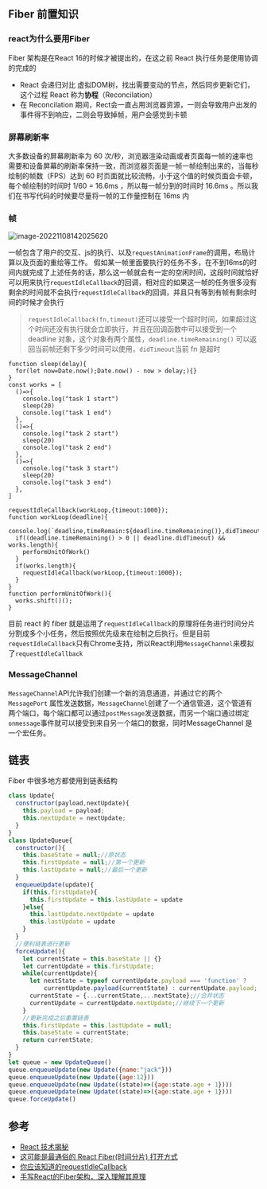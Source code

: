 ## Fiber 前置知识

### react为什么要用Fiber

Fiber 架构是在React 16的时候才被提出的，在这之前 React 执行任务是使用协调的完成的

+ React 会递归对比 虚拟DOM树，找出需要变动的节点，然后同步更新它们，这个过程 React 称为**协程**（Reconcilation）
+ 在 Reconcilation 期间，Rect会一直占用浏览器资源，一则会导致用户出发的事件得不到响应，二则会导致掉帧，用户会感觉到卡顿



### 屏幕刷新率

大多数设备的屏幕刷新率为 60 次/秒，浏览器渲染动画或者页面每一帧的速率也需要和设备屏幕的刷新率保持一致，而浏览器页面是一帧一帧绘制出来的，当每秒绘制的帧数（FPS）达到 60 时页面就比较流畅，小于这个值的时候页面会卡顿，每个帧绘制的时间时 1/60 = 16.6ms ，所以每一帧分到的时间时 16.6ms 。所以我们在书写代码的时候要尽量将一帧的工作量控制在 16ms 内

### 帧

![image-20221108142025620](/Users/gcb/Desktop/ljf_new/file/md-note/React_hook与fiber/image-20221108142025620.png)

一帧包含了用户的交互、js的执行、以及`requestAnimationFrame`的调用，布局计算以及页面的重绘等工作。 假如某一帧里面要执行的任务不多，在不到16ms的时间内就完成了上述任务的话，那么这一帧就会有一定的空闲时间，这段时间就恰好可以用来执行`requestIdleCallback`的回调，相对应的如果这一帧的任务很多没有剩余的时间就不会执行`requestIdleCallback`的回调，并且只有等到有帧有剩余时间的时候才会执行

> `requestIdleCallback(fn,timeout)`还可以接受一个超时时间，如果超过这个时间还没有执行就会立即执行，并且在回调函数中可以接受到一个 deadline 对象，这个对象有两个属性，`deadline.timeRemaining()` 可以返回当前帧还剩下多少时间可以使用，`didTimeout`当前 fn 是超时

```JS
function sleep(delay){
  for(let now=Date.now();Date.now() - now > delay;){}
}
const works = [
  ()=>{
    console.log("task 1 start")
    sleep(20)
    console.log("task 1 end")
  },
  ()=>{
    console.log("task 2 start")
    sleep(20)
    console.log("task 2 end")
  },
  ()=>{
    console.log("task 3 start")
    sleep(20)
    console.log("task 3 end")
  },
]

requestIdleCallback(workLoop,{timeout:1000});
function workLoop(deadline){
 console.log(`deadline,timeRemain:${deadline.timeRemaining()},didTimeout:${deadline.didTimeout}`)
  if((deadline.timeRemaining() > 0 || deadline.didTimeout) && works.length){
    performUnitOfWork()
  }
  if(works.length){
    requestIdleCallback(workLoop,{timeout:1000});
  }
}
function performUnitOfWork(){
  works.shift()();
}
```

目前 react 的 fiber 就是运用了`requestIdleCallback`的原理将任务进行时间分片分割成多个小任务，然后按照优先级来在绘制之后执行。但是目前`requestIdleCallback`只有Chrome支持，所以React利用`MessageChannel`来模拟了`requestIdleCallback`

### MessageChannel

`MessageChannel`API允许我们创建一个新的消息通道，并通过它的两个 `MessagePort` 属性发送数据，`MessageChannel`创建了一个通信管道，这个管道有两个端口，每个端口都可以通过`postMessage`发送数据，而另一个端口通过绑定`onmessage`事件就可以接受到来自另一个端口的数据，同时MessageChannel 是一个宏任务。



## 链表

Fiber 中很多地方都使用到链表结构

```js
class Update{
  constructor(payload,nextUpdate){
    this.payload = payload;
    this.nextUpdate = nextUpdate;
  }
}
class UpdateQueue{
  constructor(){
    this.baseState = null;//原状态
    this.firstUpdate = null;//第一个更新
    this.lastUpdate = null;//最后一个更新
  }
  enqueueUpdate(update){
    if(this.firstUpdate){
      this.firstUpdate = this.lastUpdate = update
    }else{
      this.lastUpdate.nextUpdate = update
      this.lastUpdate = update
    }
  }
  //便利链表进行更新
  forceUpdate(){
    let currentState = this.baseState || {}
    let currentUpdate = this.firstUpdate;
    while(currentUpdate){
      let nextState = typeof currentUpdate.payload === 'function' ? 
          currentUpdate.payload(currentState) : currentUpdate.payload;
      currentState = {...currentState,...nextState};//合并状态
      currentUpdate = currentUpdate.nextUpdate;//继续下一个更新
    }
    //更新完成之后重置链表
    this.firstUpdate = this.lastUpdate = null;
    this.baseState = currentState;
    return currentState;
  }
}
let queue = new UpdateQueue()
queue.enqueueUpdate(new Update({name:"jack"}))
queue.enqueueUpdate(new Update({age:12}))
queue.enqueueUpdate(new Update((state)=>({age:state.age + 1})))
queue.enqueueUpdate(new Update((state)=>({age:state.age + 1})))
queue.forceUpdate()
```





## 参考

+ [React 技术揭秘](https://kasong.gitee.io/just-react/)
+ [这可能是最通俗的 React Fiber(时间分片) 打开方式](https://juejin.cn/post/6844903975112671239)
+ [你应该知道的requestIdleCallback](https://juejin.cn/post/6844903592831238157)
+ [手写React的Fiber架构，深入理解其原理](https://juejin.cn/post/6844904197008130062)